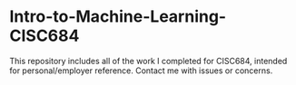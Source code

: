 # Intro-to-Machine-Learning-CISC684
This repository includes all of the work I completed for CISC684, intended for personal/employer reference.
Contact me with issues or concerns.
